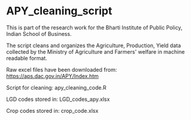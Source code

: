 # APY_cleaning_script

This is part of the research work for the Bharti Institute of Public Policy, Indian School of Business.

The script cleans and organizes the Agriculture, Production, Yield data collected by the Ministry of Agriculture and Farmers' welfare in machine readable format. 

Raw excel files have been downloaded from: https://aps.dac.gov.in/APY/Index.htm

Script for cleaning: apy_cleaning_code.R

LGD codes stored in: LGD_codes_apy.xlsx

Crop codes stored in: crop_code.xlsx
